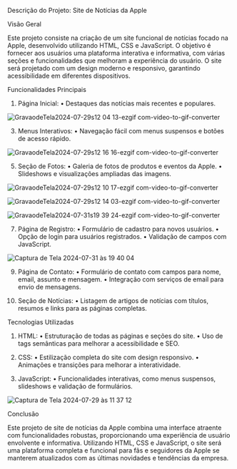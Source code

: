 Descrição do Projeto: Site de Notícias da Apple

Visão Geral

Este projeto consiste na criação de um site funcional de notícias focado na Apple, desenvolvido utilizando HTML, CSS e JavaScript. O objetivo é fornecer aos usuários uma plataforma interativa e informativa, com várias seções e funcionalidades que melhoram a experiência do usuário. O site será projetado com um design moderno e responsivo, garantindo acessibilidade em diferentes dispositivos.

Funcionalidades Principais

1.	Página Inicial:
	•	Destaques das notícias mais recentes e populares.

![GravaodeTela2024-07-29s12 04 13-ezgif com-video-to-gif-converter](https://github.com/user-attachments/assets/3610b88e-9642-4f1c-8a49-bfcc6b0020d5)




3.	Menus Interativos:
	•	Navegação fácil com menus suspensos e botões de acesso rápido.

![GravaodeTela2024-07-29s12 16 16-ezgif com-video-to-gif-converter](https://github.com/user-attachments/assets/d5422058-5347-4ee5-bcf9-7452d340e7b1)


5.	Seção de Fotos:
	•	Galeria de fotos de produtos e eventos da Apple.
	•	Slideshows e visualizações ampliadas das imagens.

![GravaodeTela2024-07-29s12 10 17-ezgif com-video-to-gif-converter](https://github.com/user-attachments/assets/8520a587-0e55-460d-864b-c01c55e111e6)


![GravaodeTela2024-07-29s12 14 03-ezgif com-video-to-gif-converter](https://github.com/user-attachments/assets/cd5e9a56-fd27-4ca8-a191-42098563d09c)


![GravaodeTela2024-07-31s19 39 24-ezgif com-video-to-gif-converter](https://github.com/user-attachments/assets/73dbeead-5295-40c6-9f32-a8600af856f8)



7.	Página de Registro:
	•	Formulário de cadastro para novos usuários.
	•	Opção de login para usuários registrados.
	•	Validação de campos com JavaScript.

![Captura de Tela 2024-07-31 às 19 40 04](https://github.com/user-attachments/assets/7c4d636d-b122-4e72-bdda-1687cc0e172f)

	
9.	Página de Contato:
	•	Formulário de contato com campos para nome, email, assunto e mensagem.
	•	Integração com serviços de email para envio de mensagens.

10.	Seção de Notícias:
	•	Listagem de artigos de notícias com títulos, resumos e links para as páginas completas.

Tecnologias Utilizadas

1.	HTML:
	•	Estruturação de todas as páginas e seções do site.
	•	Uso de tags semânticas para melhorar a acessibilidade e SEO.
	
2.	CSS:
	•	Estilização completa do site com design responsivo.
	•	Animações e transições para melhorar a interatividade.

3.	JavaScript:
	•	Funcionalidades interativas, como menus suspensos, slideshows e validação de formulários.

![Captura de Tela 2024-07-29 às 11 37 12](https://github.com/user-attachments/assets/25f27769-95ab-49dd-8fdf-94d344d34fca)



Conclusão

Este projeto de site de notícias da Apple combina uma interface atraente com funcionalidades robustas, proporcionando uma experiência de usuário envolvente e informativa. 
Utilizando HTML, CSS e JavaScript, o site será uma plataforma completa e funcional para fãs e seguidores da Apple se manterem atualizados com as últimas novidades e tendências da empresa.
